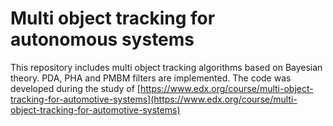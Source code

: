 # Multi object tracking for autonomous systems

This repository includes multi object tracking algorithms based on Bayesian theory. PDA, PHA and PMBM filters are implemented. The code was developed during the study of [https://www.edx.org/course/multi-object-tracking-for-automotive-systems](https://www.edx.org/course/multi-object-tracking-for-automotive-systems)

